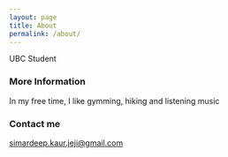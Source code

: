 ```yaml
---
layout: page
title: About
permalink: /about/
---
```


UBC Student

### More Information

In my free time, I like gymming, hiking and listening music

### Contact me

[simardeep.kaur.jeji@gmail.com](mailto:simardeep.kaur.jeji@gmail.com)